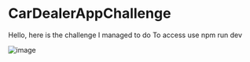 # CarDealerAppChallenge


Hello, here is the challenge I managed to do 
To access use npm run dev

![image](https://github.com/user-attachments/assets/d1ad44ca-a711-4701-9c81-2aa75a7fbe06)
